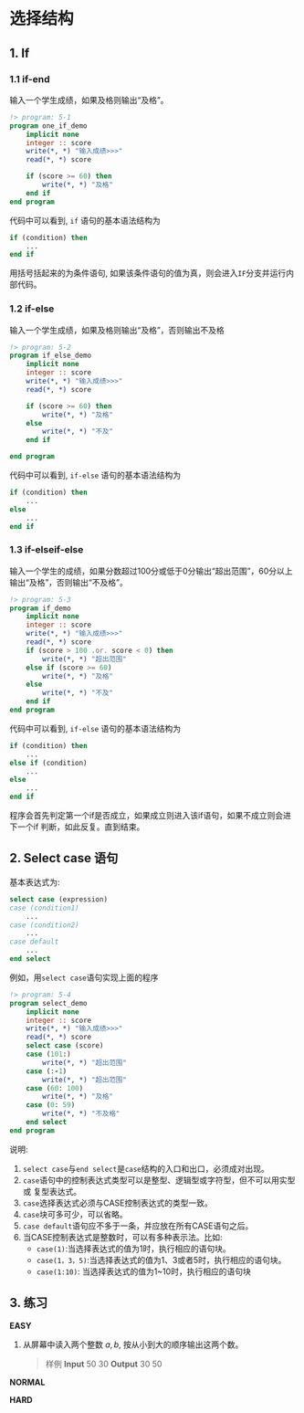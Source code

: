 # 选择结构
## 1. If
### 1.1 if-end
输入一个学生成绩，如果及格则输出“及格”。
```fortran
!> program: 5-1
program one_if_demo
    implicit none
    integer :: score
    write(*, *) "输入成绩>>>"
    read(*, *) score

    if (score >= 60) then
        write(*, *) "及格"
    end if
end program
```
代码中可以看到, `if` 语句的基本语法结构为
```fortran
if (condition) then
    ...
end if
```
用括号括起来的为条件语句, 如果该条件语句的值为真，则会进入`IF`分支并运行内部代码。

### 1.2 if-else
输入一个学生成绩，如果及格则输出“及格”，否则输出不及格

```fortran
!> program: 5-2
program if_else_demo
    implicit none
    integer :: score
    write(*, *) "输入成绩>>>"
    read(*, *) score

    if (score >= 60) then
        write(*, *) "及格"
    else
        write(*, *) "不及"
    end if

end program
```

代码中可以看到, `if-else` 语句的基本语法结构为
```fortran
if (condition) then
    ...
else
    ...
end if
```

### 1.3 if-elseif-else
输入一个学生的成绩，如果分数超过100分或低于0分输出“超出范围”，60分以上输出“及格”，否则输出“不及格”。
```fortran
!> program: 5-3
program if_demo
    implicit none
    integer :: score
    write(*, *) "输入成绩>>>"
    read(*, *) score
    if (score > 100 .or. score < 0) then
        write(*, *) "超出范围"
    else if (score >= 60)
        write(*, *) "及格"
    else
        write(*, *) "不及"
    end if
end program
```
代码中可以看到, `if-else` 语句的基本语法结构为
```fortran
if (condition) then
    ...
else if (condition)
    ...
else
    ...
end if
```
程序会首先判定第一个if是否成立，如果成立则进入该if语句，如果不成立则会进下一个if
判断，如此反复。直到结束。

## 2. Select case 语句
基本表达式为:
```fortran
select case (expression)
case (condition1)
    ...
case (condition2)
    ...
case default
    ...
end select
```
例如，用`select case`语句实现上面的程序
```fortran
!> program: 5-4
program select_demo
    implicit none
    integer :: score
    write(*, *) "输入成绩>>>"
    read(*, *) score
    select case (score)
    case (101:)
        write(*, *) "超出范围"
    case (:-1)
        write(*, *) "超出范围"
    case (60: 100)
        write(*, *) "及格"
    case (0: 59)
        write(*, *) "不及格"
    end select
end program
```
说明:
1. `select case`与`end select`是`case`结构的入口和出口，必须成对出现。
2. `case`语句中的控制表达式类型可以是整型、逻辑型或字符型，但不可以用实型或 复型表达式。
3. `case`选择表达式必须与CASE控制表达式的类型一致。
4. `case`块可多可少，可以省略。
5. `case default`语句应不多于一条，并应放在所有CASE语句之后。
6. 当CASE控制表达式是整数时，可以有多种表示法。比如:
    - `case(1)`:当选择表达式的值为1时，执行相应的语句块。
    - `case(1，3，5)`:当选择表达式的值为1、3或者5时，执行相应的语句块。
    - `case(1:10)`: 当选择表达式的值为1~10时，执行相应的语句块

## 3. 练习

**EASY**
1. 从屏幕中读入两个整数 $a, b$, 按从小到大的顺序输出这两个数。
    >样例
    **Input**
    50 30
    **Output**
    30 50

**NORMAL**


**HARD**
